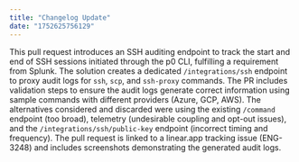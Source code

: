 ```yaml
---
title: "Changelog Update"
date: "1752625756129"
---
```


This pull request introduces an SSH auditing endpoint to track the start and end of SSH sessions initiated through the p0 CLI, fulfilling a requirement from Splunk. The solution creates a dedicated `/integrations/ssh` endpoint to proxy audit logs for `ssh`, `scp`, and `ssh-proxy` commands. The PR includes validation steps to ensure the audit logs generate correct information using sample commands with different providers (Azure, GCP, AWS).  The alternatives considered and discarded were using the existing `/command` endpoint (too broad), telemetry (undesirable coupling and opt-out issues), and the `/integrations/ssh/public-key` endpoint (incorrect timing and frequency). The pull request is linked to a linear.app tracking issue (ENG-3248) and includes screenshots demonstrating the generated audit logs.

